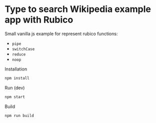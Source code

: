 # Type to search Wikipedia example app with Rubico

Small vanilla js example for represent rubico functions:

- `pipe`
- `switchCase`
- `reduce`
- `noop`

Installation

```bash
npm install
```

Run (dev)

```bash
npm start
```

Build

```bash
npm run build
```

